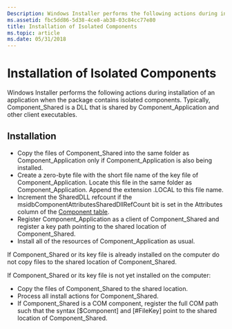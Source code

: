 ```yaml
---
Description: Windows Installer performs the following actions during installation of an application when the package contains isolated components. Typically, Component\_Shared is a DLL that is shared by Component\_Application and other client executables.
ms.assetid: fbc5dd86-5d38-4ce8-ab38-03c84cc77e80
title: Installation of Isolated Components
ms.topic: article
ms.date: 05/31/2018
---
```


# Installation of Isolated Components

Windows Installer performs the following actions during installation of an application when the package contains isolated components. Typically, Component\_Shared is a DLL that is shared by Component\_Application and other client executables.

## Installation

-   Copy the files of Component\_Shared into the same folder as Component\_Application only if Component\_Application is also being installed.
-   Create a zero-byte file with the short file name of the key file of Component\_Application. Locate this file in the same folder as Component\_Application. Append the extension .LOCAL to this file name.
-   Increment the SharedDLL refcount if the msidbComponentAttributesSharedDllRefCount bit is set in the Attributes column of the [Component table](component-table.md).
-   Register Component\_Application as a client of Component\_Shared and register a key path pointing to the shared location of Component\_Shared.
-   Install all of the resources of Component\_Application as usual.

If Component\_Shared or its key file is already installed on the computer do not copy files to the shared location of Component\_Shared.

If Component\_Shared or its key file is not yet installed on the computer:

-   Copy the files of Component\_Shared to the shared location.
-   Process all install actions for Component\_Shared.
-   If Component\_Shared is a COM component, register the full COM path such that the syntax \[$Component\] and \[\#FileKey\] point to the shared location of Component\_Shared.

 

 



